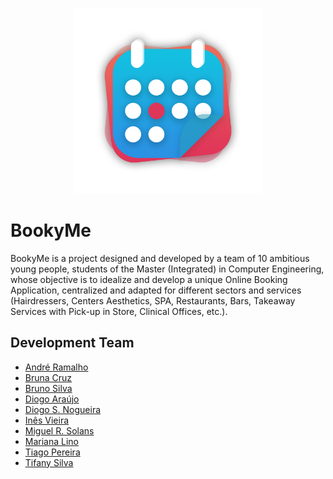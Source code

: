 <p align="center">
   <img width="300" height="297" src="Frontend/src/assets/Logo/Logo (Only Icon).png">
</p>

# BookyMe

BookyMe is a project designed and developed by a team of 10 ambitious young people, students of the Master (Integrated) in Computer Engineering, whose objective is to idealize and develop a unique Online Booking Application, centralized and adapted for different sectors and services (Hairdressers, Centers Aesthetics, SPA, Restaurants, Bars, Takeaway Services with Pick-up in Store, Clinical Offices, etc.).

## Development Team

* [André Ramalho](https://github.com/andretiagogr)
* [Bruna Cruz](https://github.com/bvc97)
* [Bruno Silva](https://github.com/BrunoSilva06)
* [Diogo Araújo](https://github.com/dichico)
* [Diogo S. Nogueira](https://github.com/diogoesnog)
* [Inês Vieira](https://github.com/minesvieira)
* [Miguel R. Solans](https://github.com/miguelsolans)
* [Mariana Lino](https://github.com/marianallc)
* [Tiago Pereira](https://github.com/tiagoparretas)
* [Tifany Silva](https://github.com/Sarah250)

